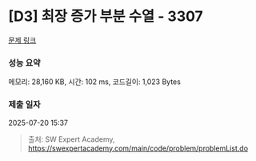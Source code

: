 # [D3] 최장 증가 부분 수열 - 3307 

[문제 링크](https://swexpertacademy.com/main/code/problem/problemDetail.do?contestProbId=AWBOKg-a6l0DFAWr) 

### 성능 요약

메모리: 28,160 KB, 시간: 102 ms, 코드길이: 1,023 Bytes

### 제출 일자

2025-07-20 15:37



> 출처: SW Expert Academy, https://swexpertacademy.com/main/code/problem/problemList.do